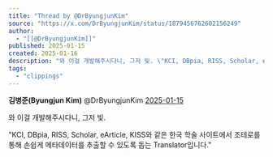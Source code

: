 ```yaml
---
title: "Thread by @DrByungjunKim"
source: "https://x.com/DrByungjunKim/status/1879456762602156249"
author:
  - "[[@DrByungjunKim]]"
published: 2025-01-15
created: 2025-01-16
description: "와 이걸 개발해주시다니, 그저 빛. \"KCI, DBpia, RISS, Scholar, eArticle, KISS와 같은 한국 학술 사이트에서 조테로를 통해 손쉽게 메타데이터를 추출할 수 있도록 돕는 Translator입니다.\""
tags:
  - "clippings"
---
```

**김병준(Byungjun Kim)** @DrByungjunKim [2025-01-15](https://x.com/DrByungjunKim/status/1879456762602156249)

와 이걸 개발해주시다니, 그저 빛.

"KCI, DBpia, RISS, Scholar, eArticle, KISS와 같은 한국 학술 사이트에서 조테로를 통해 손쉽게 메타데이터를 추출할 수 있도록 돕는 Translator입니다."